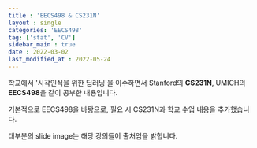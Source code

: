 ```yaml
---
title : 'EECS498 & CS231N'
layout : single
categories: 'EECS498'
tag: ['stat', 'CV']
sidebar_main : true
date : 2022-03-02
last_modified_at : 2022-05-24
---
```






학교에서 '시각인식을 위한 딥러닝'을 이수하면서  Stanford의 **CS231N**, UMICH의 **EECS498**을 같이 공부한 내용입니다.



기본적으로 EECS498을 바탕으로, 필요 시 CS231N과 학교 수업 내용을 추가했습니다. 



대부분의 slide image는 해당 강의들이 출처임을 밝힙니다. 
